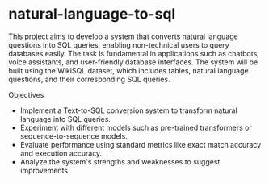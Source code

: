 # natural-language-to-sql
This project aims to develop a system that converts natural language questions into SQL queries, enabling non-technical users to query databases easily. The task is fundamental in applications such as chatbots, voice assistants, and user-friendly database interfaces. The system will be built using the WikiSQL dataset, which includes tables, natural language questions, and their corresponding SQL queries.

Objectives
- Implement a Text-to-SQL conversion system to transform natural language into SQL queries.
- Experiment with different models such as pre-trained transformers or sequence-to-sequence models.
- Evaluate performance using standard metrics like exact match accuracy and execution accuracy.
- Analyze the system's strengths and weaknesses to suggest improvements.

